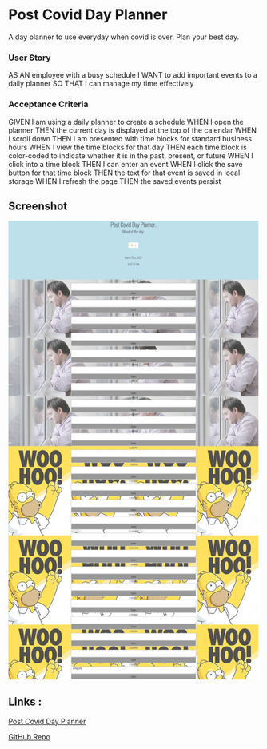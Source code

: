 # Post Covid Day Planner
A day planner to use everyday when covid is over. Plan your best day. 

### User Story
AS AN employee with a busy schedule
I WANT to add important events to a daily planner
SO THAT I can manage my time effectively

### Acceptance Criteria
GIVEN I am using a daily planner to create a schedule
WHEN I open the planner
THEN the current day is displayed at the top of the calendar
WHEN I scroll down
THEN I am presented with time blocks for standard business hours
WHEN I view the time blocks for that day
THEN each time block is color-coded to indicate whether it is in the past, present, or future
WHEN I click into a time block
THEN I can enter an event
WHEN I click the save button for that time block
THEN the text for that event is saved in local storage
WHEN I refresh the page
THEN the saved events persist

## Screenshot
![Post Covid Day Planner Screenshot](images/screenshot-planner.png "My Planner Screenshot")

## Links :
[Post Covid Day Planner](https://emilyepozzi.github.io/productive-day-planner/ "Post Covid Day Planner")

[GitHub Repo](https://github.com/emilyepozzi/productive-day-planner "My Day Planner GitHub Repo")
